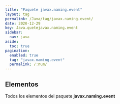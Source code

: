 ```yaml
---
title: "Paquete javax.naming.event"
layout: tag
permalink: /Java/tag/javax.naming.event/
date: 2020-12-29
key: Java.quetejavax.naming.event
sidebar: 
  nav: java
aside: 
  toc: true
pagination: 
  enabled: true
  tag: "javax.naming.event"
  permalink: /:num/
---
```


<h2>Elementos</h2>
Todos los elementos del paquete <strong>javax.naming.event</strong>
